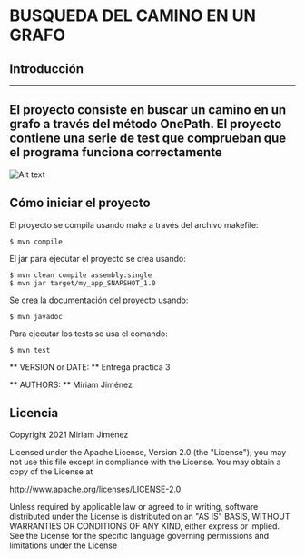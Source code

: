 # BUSQUEDA DEL CAMINO EN UN GRAFO
## Introducción

------------------------------------------------------------------------
El proyecto consiste en buscar un camino en un grafo a través del método
OnePath. El proyecto contiene una serie de test que comprueban que el 
programa funciona correctamente 
------------------------------------------------------------------------
![Alt text](https://cdn.elgatoylacaja.com/2018/03/image15.gif)

## Cómo iniciar el proyecto

El proyecto se compila usando make a través del archivo makefile:

	$ mvn compile

El jar para ejecutar el proyecto se crea usando:

    $ mvn clean compile assembly:single 
    $ mvn jar target/my_app_SNAPSHOT_1.0 

Se crea la documentación del proyecto usando:

	$ mvn javadoc

Para ejecutar los tests se usa el comando:

    $ mvn test

** VERSION or DATE: ** Entrega practica 3

** AUTHORS: ** Miriam Jiménez

## Licencia

Copyright 2021 Miriam Jiménez

Licensed under the Apache License, Version 2.0 (the "License");
you may not use this file except in compliance with the License.
You may obtain a copy of the License at

http://www.apache.org/licenses/LICENSE-2.0

Unless required by applicable law or agreed to in writing, software
distributed under the License is distributed on an "AS IS" BASIS,
WITHOUT WARRANTIES OR CONDITIONS OF ANY KIND, either express or implied.
See the License for the specific language governing permissions and
limitations under the License




